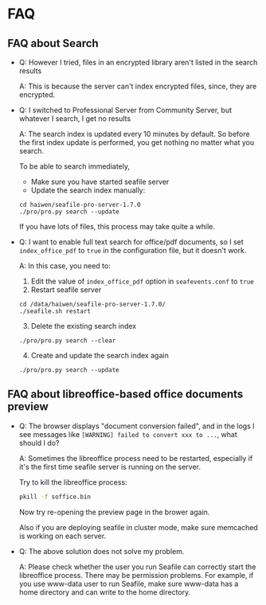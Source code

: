 # FAQ
## <a id="wiki-search-faq"></a>FAQ about Search ##

- Q: However I tried, files in an encrypted library aren't listed in the search results

  A: This is because the server can't index encrypted files, since, they are encrypted.

- Q: I switched to Professional Server from Community Server, but whatever I search, I get no results

  A: The search index is updated every 10 minutes by default. So before the first index update is performed, you get nothing no matter what you search.

  To be able to search immediately,

  - Make sure you have started seafile server
  - Update the search index manually:
  ```
  cd haiwen/seafile-pro-server-1.7.0
  ./pro/pro.py search --update
  ```

  If you have lots of files, this process may take quite a while.

- Q: I want to enable full text search for office/pdf documents, so I set `index_office_pdf` to `true` in the configuration file, but it doesn't work.

  A: In this case, you need to:
  1. Edit the value of `index_office_pdf` option in `seafevents.conf` to `true`
  2. Restart seafile server
  ```
  cd /data/haiwen/seafile-pro-server-1.7.0/
  ./seafile.sh restart
  ```
  3. Delete the existing search index
  ```
  ./pro/pro.py search --clear
  ```
  4. Create and update the search index again
  ```
  ./pro/pro.py search --update
  ```


## <a id="wiki-office-preview-faq"></a>FAQ about libreoffice-based office documents preview ##

- Q: The browser displays "document conversion failed", and in the logs I see messages like `[WARNING] failed to convert xxx to ...`, what should I do?

  A: Sometimes the libreoffice process need to be restarted, especially if it's the first time seafile server is running on the server.

  Try to kill the libreoffice process:
  ```sh
  pkill -f soffice.bin
  ```
  Now try re-opening the preview page in the brower again.

  Also if you are deploying seafile in cluster mode, make sure memcached is working on each server.

- Q: The above solution does not solve my problem.

  A: Please check whether the user you run Seafile can correctly start the libreoffice process. There may be permission problems. For example, if you use www-data user to run Seafile, make sure www-data has a home directory and can write to the home directory.
